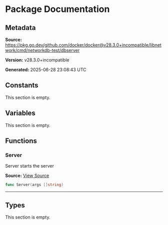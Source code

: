 # Package Documentation

## Metadata

**Source:** https://pkg.go.dev/github.com/docker/docker@v28.3.0+incompatible/libnetwork/cmd/networkdb-test/dbserver

**Version:** v28.3.0+incompatible

**Generated:** 2025-06-28 23:08:43 UTC

## Constants

This section is empty.

## Variables

This section is empty.

## Functions

### Server

Server starts the server

**Source:** [View Source](https://github.com/docker/docker/blob/v28.3.0/libnetwork/cmd/networkdb-test/dbserver/ndbServer.go#L29)  

```go
func Server(args []string)
```

---

## Types

This section is empty.

